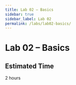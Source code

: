 ```yaml
---
title: Lab 02 – Basics
sidebar: true
sidebar_label: Lab 02
permalink: /labs/lab02-basics/
---
```


# Lab 02 – Basics

## Estimated Time
2 hours
